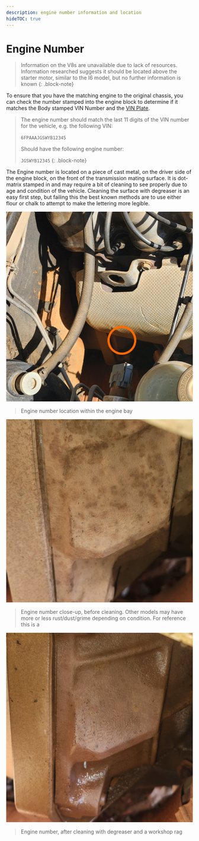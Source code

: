 ```yaml
---
description: engine number information and location
hideTOC: true
---
```


# Engine Number

> Information on the V8s are unavailable due to lack of resources. Information researched suggests it should be located above the starter motor, similar to the I6 model, but no further information is known
{: .block-note}

To ensure that you have the matching engine to the original chassis, you can check the number stamped into the engine block to determine if it matches the Body stamped VIN Number and the [VIN Plate](../../Miscellaneous/VIN/VIN.md#characters-1-3---6fp).

> The engine number should match the last 11 digits of the VIN number for the vehicle, e.g. the following VIN:
> 
> `6FPAAAJGSWYB12345`
>
> Should have the following engine number:
>
> `JGSWYB12345`
{: .block-note}

The Engine number is located on a piece of cast metal, on the driver side of the engine block, on the front of the transmission mating surface. It is dot-matrix stamped in and may require a bit of cleaning to see properly due to age and condition of the vehicle. Cleaning the surface with degreaser is an easy first step, but failing this the best known methods are to use either flour or chalk to attempt to make the lettering more legible.

![Engine Number Location](./engine-number-location.jpg)
> Engine number location within the engine bay

![Engine Number pre-clean](./engine-number-orig.jpg)
> Engine number close-up, before cleaning. Other models may have more or less rust/dust/grime depending on condition. For reference this is a 

![Engine Number post-clean](./engine-number-cleaned.jpg)
> Engine number, after cleaning with degreaser and a workshop rag